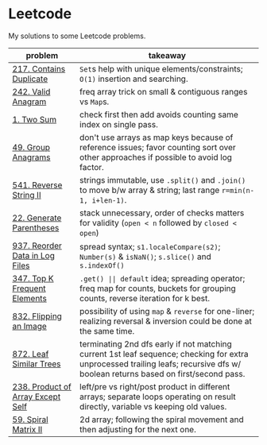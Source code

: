 # Leetcode

My solutions to some Leetcode problems.

| **problem**                                                              | **takeaway**                                                                                                                                                                     |
| ------------------------------------------------------------------------ | -------------------------------------------------------------------------------------------------------------------------------------------------------------------------------- |
| [217. Contains Duplicate](217_contains-duplicate.md)                     | `Set`s help with unique elements/constraints; `O(1)` insertion and searching.                                                                                                    |
| [242. Valid Anagram](242_valid-anagram.md)                               | freq array trick on small & contiguous ranges vs `Map`s.                                                                                                                         |
| [1. Two Sum](1_two-sum.md)                                               | check first then add avoids counting same index on single pass.                                                                                                                  |
| [49. Group Anagrams](49_group-anagrams.md)                               | don't use arrays as map keys because of reference issues; favor counting sort over other approaches if possible to avoid log factor.                                             |
| [541. Reverse String II](541_reverse-string-ii.md)                       | strings immutable, use `.split()` and `.join()` to move b/w array & string; last range `r=min(n-1, i+len-1)`.                                                                    |
| [22. Generate Parentheses](22_generate-parentheses.md)                   | stack unnecessary, order of checks matters for validity (`open < n` followed by `closed < open`)                                                                                 |
| [937. Reorder Data in Log Files](937_reorder-data-in-log-files.md)       | spread syntax; `s1.localeCompare(s2)`; `Number(s)` & `isNaN()`; `s.slice()` and `s.indexOf()`                                                                                    |
| [347. Top K Frequent Elements](347_top-k-frequent-elements.md)           | `.get() \|\| default` idea; spreading operator; freq map for counts, buckets for grouping counts, reverse iteration for k best.                                                  |
| [832. Flipping an Image](832_flipping-an-image.md)                       | possibility of using `map` & `reverse` for one-liner; realizing reversal & inversion could be done at the same time.                                                             |
| [872. Leaf Similar Trees](872_leaf-similar-trees.md)                     | terminating 2nd dfs early if not matching current 1st leaf sequence; checking for extra unprocessed trailing leafs; recursive dfs w/ boolean returns based on first/second pass. |
| [238. Product of Array Except Self](238_product-of-array-except-self.md) | left/pre vs right/post product in different arrays; separate loops operating on result directly, variable vs keeping old values.                                                 |
| [59. Spiral Matrix II](59_spiral-matrix-ii.md)                           | 2d array; following the spiral movement and then adjusting for the next one.                                                                                                     |
